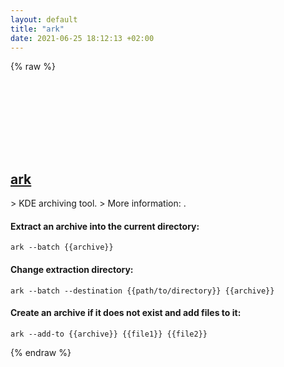 ```yaml
---
layout: default
title: "ark"
date: 2021-06-25 18:12:13 +02:00
---
```

{% raw %}
<h2 id="ark">
  <a href="/en/linux/ark.html">ark</a> <a href="#ark"><svg class="icon">
    <use href="/assets/images/unicode_sprite.svg#link" />
  </svg></a>
</h2>
> KDE archiving tool.
> More information: <https://docs.kde.org/stable5/en/kdeutils/ark/>.

#### Extract an archive into the current directory:
```shell
ark --batch {{archive}}
```
#### Change extraction directory:
```shell
ark --batch --destination {{path/to/directory}} {{archive}}
```
#### Create an archive if it does not exist and add files to it:
```shell
ark --add-to {{archive}} {{file1}} {{file2}}
```
{% endraw %}